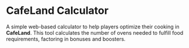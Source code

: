 # CafeLand Calculator

A simple web-based calculator to help players optimize their cooking in **CafeLand**. This tool calculates the number of ovens needed to fulfill food requirements, factoring in bonuses and boosters.

